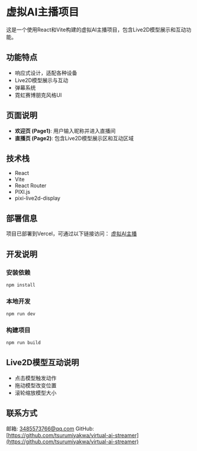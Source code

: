 # 虚拟AI主播项目

这是一个使用React和Vite构建的虚拟AI主播项目，包含Live2D模型展示和互动功能。

## 功能特点

- 响应式设计，适配各种设备
- Live2D模型展示与互动
- 弹幕系统
- 霓虹赛博朋克风格UI

## 页面说明

- **欢迎页 (Page1)**: 用户输入昵称并进入直播间
- **直播页 (Page2)**: 包含Live2D模型展示区和互动区域

## 技术栈

- React
- Vite
- React Router
- PIXI.js
- pixi-live2d-display

## 部署信息

项目已部署到Vercel，可通过以下链接访问：
[虚拟AI主播](https://virtual-ai-streamer.vercel.app/)

## 开发说明

### 安装依赖

```bash
npm install
```

### 本地开发

```bash
npm run dev
```

### 构建项目

```bash
npm run build
```

## Live2D模型互动说明

- 点击模型触发动作
- 拖动模型改变位置
- 滚轮缩放模型大小

## 联系方式

邮箱: 3485573766@qq.com
GitHub: [https://github.com/tsurumiyakwa/virtual-ai-streamer](https://github.com/tsurumiyakwa/virtual-ai-streamer)
